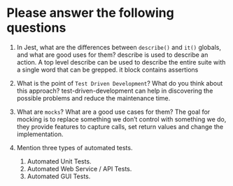 # Please answer the following questions

1.  In Jest, what are the differences between `describe()` and `it()` globals, and what are good uses for them?
    describe is used to describe an action. A top level describe can be used to describe the entire suite with a single word that can be grepped.
    it block contains assertions

2.  What is the point of `Test Driven Development`? What do you think about this approach?
    test-driven-development can help in discovering the possible problems and reduce the maintenance time.

3.  What are `mocks`? What are a good use cases for them?
    The goal for mocking is to replace something we don’t control with something we do, they provide features to capture calls, set return values and change the implementation.

4.  Mention three types of automated tests.
    1. Automated Unit Tests.
    2. Automated Web Service / API Tests.
    3. Automated GUI Tests.
